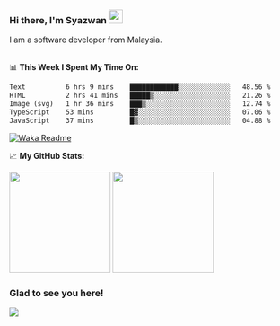 ### Hi there, I'm Syazwan <img src="https://media.giphy.com/media/hvRJCLFzcasrR4ia7z/giphy.gif" width="25px">
I am a software developer from Malaysia.
<br/><br/>

📊 **This Week I Spent My Time On:**
<!--START_SECTION:waka-->

```txt
Text          6 hrs 9 mins    ████████████░░░░░░░░░░░░░   48.56 %
HTML          2 hrs 41 mins   █████▒░░░░░░░░░░░░░░░░░░░   21.26 %
Image (svg)   1 hr 36 mins    ███▒░░░░░░░░░░░░░░░░░░░░░   12.74 %
TypeScript    53 mins         █▓░░░░░░░░░░░░░░░░░░░░░░░   07.06 %
JavaScript    37 mins         █▒░░░░░░░░░░░░░░░░░░░░░░░   04.88 %
```

<!--END_SECTION:waka-->
[![Waka Readme](https://github.com/syazwanz/syazwanz/actions/workflows/wakatime.yml/badge.svg)](https://github.com/syazwanz/syazwanz/actions/workflows/wakatime.yml)

📈 **My GitHub Stats:**

<p>
  <img height="180em" src="https://github-readme-stats.vercel.app/api?username=syazwanz&show_icons=true&hide_border=false&&count_private=true&include_all_commits=true" />
  <img height="180em" src="https://github-readme-stats.vercel.app/api/top-langs/?username=syazwanz&exclude_repo=KNN-Image-Classification&show_icons=true&hide_border=false&layout=compact&langs_count=8"/>
</p>

### Glad to see you here!
![](https://visitor-badge.glitch.me/badge?page_id=syazwanz.syazwanz)
